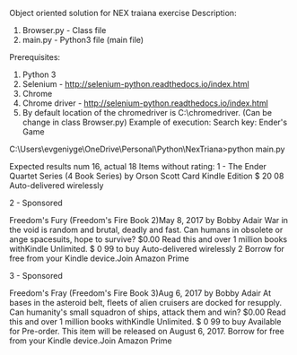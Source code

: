 Object oriented solution for NEX traiana exercise
Description:
1) Browser.py -  Class file
2) main.py - Python3 file (main file)

Prerequisites: 
1) Python 3 
2) Selenium - http://selenium-python.readthedocs.io/index.html
3) Chrome
4) Chrome driver - http://selenium-python.readthedocs.io/index.html
5) By default location of the chromedriver is C:\chromedriver. (Can be change in class Browser.py)
Example of execution: 
Search key: Ender's Game

C:\Users\evgeniyge\OneDrive\Personal\Python\NexTriana>python main.py

Expected results num 16, actual 18
Items without rating:
1 - The Ender Quartet Series (4 Book Series)
by Orson Scott Card
Kindle Edition
$ 20 08
Auto-delivered wirelessly


2 - Sponsored

Freedom's Fury (Freedom's Fire Book 2)May 8, 2017
by Bobby Adair
War in the void is random and brutal, deadly and fast. Can humans in obsolete or
ange spacesuits, hope to survive?
$0.00
Read this and over 1 million books withKindle Unlimited.
$ 0 99 to buy
Auto-delivered wirelessly
2
Borrow for free from your Kindle device.Join Amazon Prime


3 - Sponsored

Freedom's Fray (Freedom's Fire Book 3)Aug 6, 2017
by Bobby Adair
At bases in the asteroid belt, fleets of alien cruisers are docked for resupply.
 Can humanity's small squadron of ships, attack them and win?
$0.00
Read this and over 1 million books withKindle Unlimited.
$ 0 99 to buy
Available for Pre-order. This item will be released on August 6, 2017.
Borrow for free from your Kindle device.Join Amazon Prime


